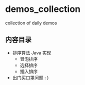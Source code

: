 # demos_collection
collection of daily demos

## 内容目录
* 排序算法 Java 实现
  * 冒泡排序
  * 选择排序
  * 插入排序
* 出门买口罩问题 : )
